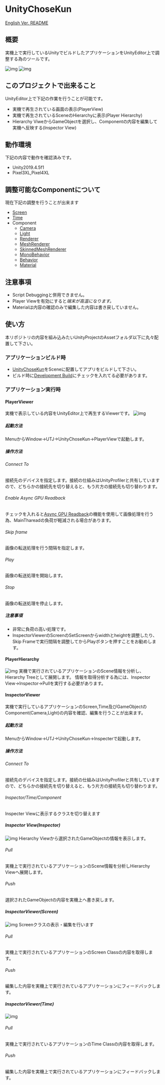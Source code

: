 # UnityChoseKun
[English Ver. README](chosekun_en.md)
## 概要
実機上で実行しているUnityでビルドしたアプリケーションをUnityEditor上で調整する為のツールです。

![img](docs/UnityChoseKunDemo02.gif)
![img](docs/UnityChoseKunDemo03.gif)

## このプロジェクトで出来ること
UnityEditor上で下記の作業を行うことが可能です。
- 実機で再生されている画面の表示(PlayerView)
- 実機で再生されているSceneのHierarchyに表示(Player Hierarchy)
- Hierarchy ViweからGameObjectを選択し、Componentの内容を編集して実機へ反映する(Inspector View)

## 動作環境
下記の内容で動作を確認済みです。
- Unity2019.4.5f1
- Pixel3XL,Pixel4XL


## 調整可能なComponentについて
現在下記の調整を行うことが出来ます
- [Screen](https://docs.unity3d.com/ja/current/ScriptReference/Screen.html)
- [Time](https://docs.unity3d.com/ja/current/ScriptReference/Time.html)
- Component
  - [Camera](https://docs.unity3d.com/ja/current/ScriptReference/Camera.html)
  - [Light](https://docs.unity3d.com/ja/current/ScriptReference/Light.html)
  - [Renderer](https://docs.unity3d.com/ja/current/ScriptReference/Renderer.html)
  - [MeshRenderer](https://docs.unity3d.com/ja/current/ScriptReference/Renderer.html)
  - [SkinnedMeshRenderer](https://docs.unity3d.com/ja/current/ScriptReference/SkinnedMeshRenderer.html)
  - [MonoBehavior](https://docs.unity3d.com/ja/current/ScriptReference/MonoBehaviour.html)
  - [Behavior](https://docs.unity3d.com/ja/current/ScriptReference/Behaviour.html)
  - [Material](https://docs.unity3d.com/ja/current/ScriptReference/Material.html)

## 注意事項
- Script Debuggingと併用できません。
- Player Viewを有効にすると*端末が高温になります。*
- Materialは内容の確認のみで編集した内容は書き戻していません。

## 使い方
本リポジトリの内容を組み込みたいUnityProjectのAssetフォルダ以下に丸々配置して下さい。
### アプリケーションビルド時
- [UnityChoseKun](https://github.com/katsumasa/UnityChoseKun/blob/master/Player/Prefabs/UnityChoseKun.prefab)をSceneに配置してアプリをビルドして下さい。
- ビルド時に[Development Build](https://docs.unity3d.com/ja/current/Manual/BuildSettingsStandalone.html)にチェックを入れてる必要があります。
### アプリケーション実行時
#### PlayerViewer
実機で表示している内容をUnityEditor上で再生するViewerです。
![img](docs/PlayerView.jpg)
##### 起動方法
MenuからWindow->UTJ->UnityChoseKun->PlayerViewで起動します。
##### 操作方法
###### Connect To
接続先のデバイスを指定します。接続の仕組みはUnityProfilerと共有していますので、どちらかの接続先を切り替えると、もう片方の接続先も切り替わります。
###### Enable Async GPU Readback
チェックを入れると[Async GPU Readback](https://docs.unity3d.com/ja/2018.4/ScriptReference/Rendering.AsyncGPUReadback.html)の機能を使用して画像処理を行う為、MainThareadの負荷が軽減される場合があります。
###### Skip frame
画像の転送処理を行う間隔を指定します。
###### Play
画像の転送処理を開始します。
###### Stop
画像の転送処理を停止します。
##### 注意事項
- 非常に負荷の高い処理です。
- InspectorViewerのScreenのSetScreenからwidthとheightを調整したり、Skip Frameで実行間隔を調整してからPlayボタンを押すことをお勧めします。
#### PlayerHierarchy
![img](docs/HierarchyView.jpg)
実機で実行されているアプリケーションのScene情報を分析し、Hierarchy Treeとして展開します。
情報を取得分析する為には、Inspector View->Inspector->Pullを実行する必要があります。

#### InspectorViewer
実機で実行しているアプリケーションのScreen,Time及びGameObjectのComponent(Camera,Light)の内容を確認、編集を行うことが出来ます。
##### 起動方法
MenuからWindow->UTJ->UnityChoseKun->Inspecterで起動します。
##### 操作方法
###### Connect To
接続先のデバイスを指定します。接続の仕組みはUnityProfilerと共有していますので、どちらかの接続先を切り替えると、もう片方の接続先も切り替わります。
###### Inspector/Time/Component
Inspecter Viewに表示するクラスを切り替えます
##### Inspector View(Inspector)
![img](docs/InspectorView.jpg)
Hierarchy Viewから選択されたGameObjectの情報を表示します。
###### Pull
実機上で実行されているアプリケーションのScene情報を分析しHierarchy Viewへ展開します。
###### Push
選択されたGameObjectの内容を実機上へ書き戻します。

##### InspectorViewer(Screen)
![img](docs/Inspector_Screen.jpg)
Screenクラスの表示・編集を行います
###### Pull
実機上で実行されているアプリケーションのScreen Classの内容を取得します。
###### Push
編集した内容を実機上で実行されているアプリケーションにフィードバックします。
##### InspectorViewer(Time)
![img](docs/Inspector_Time.jpg)
###### Pull
実機上で実行されているアプリケーションのTime Classの内容を取得します。
###### Push
編集した内容を実機上で実行されているアプリケーションにフィードバックします。
